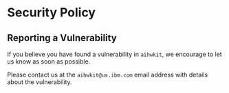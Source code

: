 # Security Policy

## Reporting a Vulnerability

If you believe you have found a vulnerability in `aihwkit`, we encourage to
let us know as soon as possible.

Please contact us at the ``aihwkit@us.ibm.com`` email address with details
about the vulnerability.